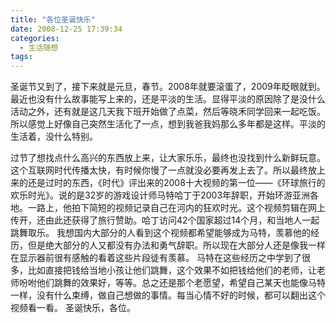 ```yaml
---
title: "各位圣诞快乐"
date: 2008-12-25 17:39:34
categories:
  - 生活随想
tags:
---
```


圣诞节又到了，接下来就是元旦，春节。2008年就要滚蛋了，2009年眨眼就到。最近也没有什么故事能写上来的，还是平淡的生活。显得平淡的原因除了是没什么活动之外，还有就是这几天我下班开始做了点菜，然后等晓禾同学回来一起吃饭。所以感觉上好像自己突然生活化了一点，想到我爸我妈那么多年都是这样。平淡的生活着，没什么特别。 

过节了想找点什么高兴的东西放上来，让大家乐乐，最终也没找到什么新鲜玩意。这个互联网时代传播太快，有时候你慢了一点就没必要再发上去了。所以最终放上来的还是过时的东西，《时代》评出来的2008十大视频的第一位——《环球旅行的欢乐时光》。说的是32岁的游戏设计师马特哈丁于2003年辞职，开始环游亚洲各地。一路上，他拍下简短的视频记录自己在河内的狂欢时光。这个视频剪辑在网上传开，还由此还获得了旅行赞助。哈丁访问42个国家超过14个月，和当地人一起跳舞取乐。 我想国内大部分的人看到这个视频都希望能够成为马特，羡慕他的经历，但是绝大部分的人又都没有办法和勇气辞职。所以现在大部分人还是像我一样在显示器前很有感触的看着这些片段徒有羡慕。 马特在这些经历之中学到了很多，比如直接把钱给当地小孩让他们跳舞，这个效果不如把钱给他们的老师，让老师吩咐他们跳舞的效果好，等等。总之还是那个老愿望，希望自己某天也能像马特一样，没有什么束缚，做自己想做的事情。每当心情不好的时候，都可以翻出这个视频看一看。 圣诞快乐，各位。